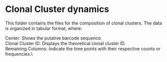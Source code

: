 # Clonal Cluster dynamics
This folder contains the files for the composition of clonal clusters. The data is organized in tabular format, where:

Center: Shows the putative barcode sequence.\
Clonal Cluster ID: Displays the theoretical clonal cluster ID.\
Remaining Columns: Indicate the time points with their respective counts or frequencies.\

